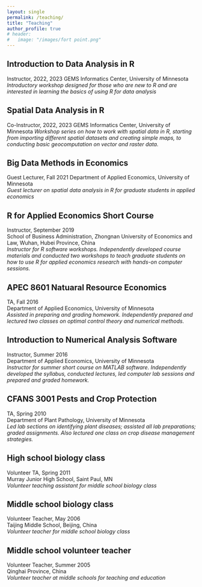 ```yaml
---
layout: single
permalink: /teaching/
title: "Teaching"
author_profile: true
# header:
#   image: "/images/fort point.png"
---
```


## Introduction to Data Analysis in R
Instructor, 2022, 2023
GEMS Informatics Center, University of Minnesota
*Introductory workshop designed for those who are new to R and are interested in learning the basics of using R for data analysis*

## Spatial Data Analysis in R
Co-Instructor, 2022, 2023
GEMS Informatics Center, University of Minnesota
*Workshop series on how to work with spatial data in R, starting from importing different spatial datasets and creating simple maps, to conducting basic geocomputation on vector and raster data.*

## Big Data Methods in Economics
Guest Lecturer, Fall 2021
Department of Applied Economics, University of Minnesota  
*Guest lecturer on spatial data analysis in R for graduate students in applied economics*

## R for Applied Economics Short Course
Instructor, September 2019  
School of Business Administration, Zhongnan University of Economics and Law, Wuhan, Hubei Province, China  
*Instructor for R software workshops. Independently developed course materials and conducted two workshops to teach graduate students on how to use R for applied economics research with hands-on computer sessions.*  

## APEC 8601 Natuaral Resource Economics
TA, Fall 2016  
Department of Applied Economics, University of Minnesota  
*Assisted in preparing and grading homework. Independently prepared and lectured two classes on optimal control theory and numerical methods.*  

## Introduction to Numerical Analysis Software
Instructor, Summer 2016  
Department of Applied Economics, University of Minnesota  
*Instructor for summer short course on MATLAB software. Independently developed the syllabus, conducted lectures, led computer lab sessions and prepared and graded homework.*  

## CFANS 3001 Pests and Crop Protection
TA, Spring 2010  
Department of Plant Pathology, University of Minnesota  
*Led lab sections on identifying plant diseases; assisted all lab preparations; graded assignments. Also lectured one class on crop disease management strategies.*  

## High school biology class
Volunteer TA, Spring 2011  
Murray Junior High School, Saint Paul, MN  
*Volunteer teaching assistant for middle school biology class*  

## Middle school biology class
Volunteer Teacher, May 2006  
Taijing Middle School, Beijing, China  
*Volunteer teacher for middle school biology class*  

## Middle school volunteer teacher
Volunteer Teacher, Summer 2005  
Qinghai Province, China  
*Volunteer teacher at middle schools for teaching and education*  